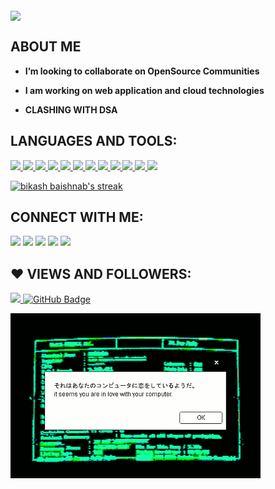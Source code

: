 <p><img align= "middle" src="https://github.com/30-bikash/30-bikash/blob/main/BANNER.gif" width="800"/></p>



##     ABOUT ME

-  **I’m looking to collaborate on OpenSource Communities**

-  **I am working on web application and cloud technologies**

-  **CLASHING WITH DSA**

##  LANGUAGES AND TOOLS:

<p float="left"> 
    <a href="https://www.java.com" target="_blank"> <img src="https://img.icons8.com/color/48/000000/java-coffee-cup-logo--v2.png"/>
    </a>
    <a href="https://developer.mozilla.org/en-US/docs/Web/JavaScript" target="_blank"> <img src="https://img.icons8.com/color/48/000000/javascript.png"/> </a>
    <a href="https://www.w3.org/html/" target="_blank"> <img src="https://img.icons8.com/color/48/000000/html-5.png"/> </a> 
    <a href="https://www.w3schools.com/css/" target="_blank"> <img src="https://img.icons8.com/color/48/000000/css3.png"/> </a> 
    <a href="https://git-scm.com/" target="_blank"> <img src="https://img.icons8.com/color/48/000000/git.png"/>
    <a href ="https://www.linux.org/" target="_blank"><img src="https://img.icons8.com/color/48/000000/linux--v1.png"/>
    <a href ="https://ubuntu.com/" target="_blank"><img src="https://img.icons8.com/color/48/000000/ubuntu--v1.png"/>
    <a href ="https://nodejs.org/en/" target="_blank"><img src="https://img.icons8.com/fluency/48/000000/node-js.png"/>   
     <a href ="https://reactjs.org/" target="_blank"><img src="https://img.icons8.com/officel/40/000000/react.png"/>
      <a href ="https://www.python.org/" target="_blank"><img src="https://img.icons8.com/color/48/000000/python--v1.png"/>
        <a href ="https://www.redhat.com/en/technologies/cloud-computing/openshift/" target="_blank"><img src="https://img.icons8.com/color/48/000000/openshift.png"/>
     <a href ="https://tailwindcss.com/" target="_blank"><img src="https://img.icons8.com/color/48/000000/tailwind_css.png"/>
        

<!-- [![React Badge](https://img.shields.io/badge/-React-61DBFB?style=for-the-badge&labelColor=black&logo=react&logoColor=61DBFB)](#)  [![Javascript Badge](https://img.shields.io/badge/-Javascript-F0DB4F?style=for-the-badge&labelColor=black&logo=javascript&logoColor=F0DB4F)](#) [![Typescript Badge](https://img.shields.io/badge/-Typescript-007acc?style=for-the-badge&labelColor=black&logo=typescript&logoColor=007acc)](#) [![Nodejs Badge](https://img.shields.io/badge/-Nodejs-3C873A?style=for-the-badge&labelColor=black&logo=node.js&logoColor=3C873A)](#) [![GraphQL Badge](https://img.shields.io/badge/-GraphQl-e535ab?style=for-the-badge&labelColor=black&logo=node.js&logoColor=e535ab)](#) -->
<br/>

<p align="left">

   <a href="https://github.com/30-bikash/github-readme-streak-stats">
        <img title="🔥 Get streak stats for your profile at git.io/streak-stats" alt="bikash baishnab's streak" src="https://github-readme-streak-stats.herokuapp.com/?user=30-bikash&theme=neon-dark"/>
    </a>


## CONNECT WITH ME:

<p align="left">

<a href = "https://www.linkedin.com/in/bikash-baishnab-813872192/"><img src="https://img.icons8.com/fluent/48/000000/linkedin.png"/></a>
<a href = "https://twitter.com/Bikash_30/"><img src="https://img.icons8.com/fluent/48/000000/twitter.png"/></a>
<a href = "https://www.instagram.com/___bikash30___/"><img src="https://img.icons8.com/fluent/48/000000/instagram-new.png"/></a>
<a href ="https://discord.gg/424cHT2t"><img src="https://img.icons8.com/fluency/48/000000/discord-logo.png"/></a>
<a href ="https://bananablogs.hashnode.dev/"><img src="https://img.icons8.com/color/48/000000/hashnode.png"/></a>
## ❤ VIEWS AND FOLLOWERS:

<a href="https://github.com/Meghna-DAS/github-profile-views-counter">
    <img src="https://komarev.com/ghpvc/?username=30-bikash&color=lightgrey">
</a>
<a href="https://github.com/30-bikash?tab=followers"><img src="https://img.shields.io/github/followers/30-bikash?label=Followers&style=social" alt="GitHub Badge"></a>
<p><img align="center" src="https://github.com/30-bikash/30-bikash/blob/main/pop.gif" width="400"/></p>
